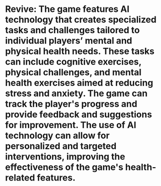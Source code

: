# Revive: The game features AI technology that creates specialized tasks and challenges tailored to individual players’ mental and physical health needs. These tasks can include cognitive exercises, physical challenges, and mental health exercises aimed at reducing stress and anxiety. The game can track the player's progress and provide feedback and suggestions for improvement. The use of AI technology can allow for personalized and targeted interventions, improving the effectiveness of the game's health-related features.

